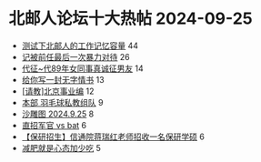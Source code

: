 # 北邮人论坛十大热帖 2024-09-25

- [测试下北邮人的工作记忆容量](https://bbs.byr.cn/article/PsyHealthOnline/60862) 44
- [记被前任最后一次暴力对待](https://bbs.byr.cn/article/Feeling/3209625) 26
- [代征~代89年女同事真诚征男友](https://bbs.byr.cn/article/Friends/2055992) 14
- [给你写一封无字情书](https://bbs.byr.cn/article/Poetry/36419) 13
- [[请教]北京事业编](https://bbs.byr.cn/article/WorkLife/1220247) 12
- [本部 羽毛球私教组队](https://bbs.byr.cn/article/Badminton/163409) 9
- [沙雕图 2024.9.25](https://bbs.byr.cn/article/Joke/732435) 8
- [直招军官 vs bat](https://bbs.byr.cn/article/Job/2213118) 6
- [【保研招生】信通院蒋瑞红老师招收一名保研学硕](https://bbs.byr.cn/article/AimGraduate/1231164) 6
- [减肥就是心态加少吃](https://bbs.byr.cn/article/Talking/6426315) 5


